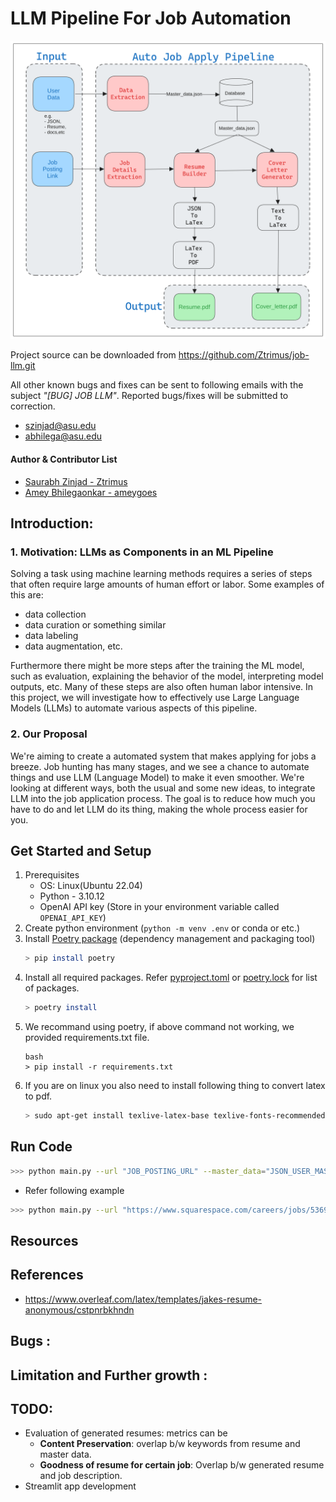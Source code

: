 # LLM Pipeline For Job Automation

![Auto Job Apply Pipeline - LLMs as Components in an ML Pipeline](resources/auto_apply_pipeline_jobllm.png)

Project source can be downloaded from https://github.com/Ztrimus/job-llm.git

All other known bugs and fixes can be sent to following emails with the subject *"[BUG] JOB LLM"*. Reported bugs/fixes will be submitted to correction.
- szinjad@asu.edu
- abhilega@asu.edu

#### Author & Contributor List
- [Saurabh Zinjad - Ztrimus](https://linkedin.com/in/saurabhzinjad)
- [Amey Bhilegaonkar - ameygoes](https://www.linkedin.com/in/amey-bhilegaonkar/)


## Introduction:

### 1. Motivation: LLMs as Components in an ML Pipeline

Solving a task using machine learning methods requires a series of steps that often require large amounts of human effort or labor. Some examples of this are: 
- data collection
- data curation or something similar
- data labeling
- data augmentation, etc. 

Furthermore there might be more steps after the training the ML model, such as evaluation, explaining the behavior of the model,
interpreting model outputs, etc. Many of these steps are also often human labor intensive. In this project, we will investigate how to effectively use Large Language Models (LLMs) to automate various aspects of this pipeline.

### 2. Our Proposal
We're aiming to create a automated system that makes applying for jobs a breeze. Job hunting has many stages, and we see a chance to automate things and use LLM (Language Model) to make it even smoother. We're looking at different ways, both the usual and some new ideas, to integrate LLM into the job application process. The goal is to reduce how much you have to do and let LLM do its thing, making the whole process easier for you.

## Get Started and Setup
1. Prerequisites
    - OS: Linux(Ubuntu 22.04)
    - Python - 3.10.12
    - OpenAI API key (Store in your environment variable called `OPENAI_API_KEY`)
2. Create python environment (`python -m venv .env` or conda or etc.)
3. Install [Poetry package](https://python-poetry.org/docs/basic-usage/) (dependency management and packaging tool)
    ```bash
    > pip install poetry
    ```
4. Install all required packages. Refer [pyproject.toml](./pyproject.toml) or [poetry.lock](./poetry.lock) for list of packages.
    ```bash
    > poetry install
    ```
5. We recommand using poetry, if above command not working, we provided requirements.txt file.
    ```
    bash
    > pip install -r requirements.txt
    ```
5. If you are on linux you also need to install following thing to convert latex to pdf.
    ```bash
    > sudo apt-get install texlive-latex-base texlive-fonts-recommended texlive-fonts-extra
    ```
## Run Code
```bash
>>> python main.py --url "JOB_POSTING_URL" --master_data="JSON_USER_MASTER_DATA"
```
- Refer following example
```bash
>>> python main.py --url "https://www.squarespace.com/careers/jobs/5369485?ref=Simplify" --master_data="master_data/saurabh_profile.json"
```
## Resources 

## References
- https://www.overleaf.com/latex/templates/jakes-resume-anonymous/cstpnrbkhndn

## Bugs :

## Limitation and Further growth : 
## TODO:
- Evaluation of generated resumes: metrics can be
    - **Content Preservation**: overlap b/w keywords from resume and master data.
    - **Goodness of resume for certain job**: Overlap b/w generated resume and job description.
- Streamlit app development
